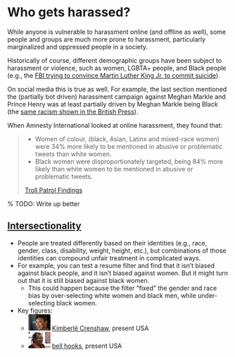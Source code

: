 # Who gets harassed?

While anyone is vulnerable to harassment online (and offline as well), some people and groups are much more prone to harassment, particularly marginalized and oppressed people in a society.

Historically of course, different demographic groups have been subject to harassment or violence, such as women, LGBTA+ people, and Black people (e.g., the [FBI trying to convince Martin Luther King Jr. to commit suicide](https://en.wikipedia.org/wiki/FBI%E2%80%93King_suicide_letter)).

On social media this is true as well. For example, the last section mentioned the (partially bot driven) harassment campaign against Meghan Markle and Prince Henry was at least partially driven by Meghan Markle being Black (the [same racism shown in the British Press](https://www.cnn.com/2021/03/08/media/uk-media-meghan-race-diversity/index.html)).


When Amnesty International looked at online harassment, they found that:
> - Women of colour, (black, Asian, Latinx and mixed-race women) were 34% more likely to be mentioned in abusive or problematic tweets than white women.
> - Black women were disproportionately targeted, being 84% more likely than white women to be mentioned in abusive or problematic tweets.
>
> [Troll Patrol Findings](https://decoders.amnesty.org/projects/troll-patrol/findings)


% TODO: Write up better
## [Intersectionality](https://en.wikipedia.org/wiki/Intersectionality)
- People are treated differently based on their identities (e.g., race, gender, class, disability, weight, height, etc.), but combinations of those identities can compound unfair treatment in complicated ways.
- For example, you can test a resume filter and find that it isn’t biased against black people, and it isn’t biased against women. But it might turn out that it is still biased against black women.
  - This could happen because the filter “fixed” the gender and race bias by over-selecting white women and black men, while under-selecting black women.
- Key figures:
  - [![Photo of Kimberlé Crenshaw](crenshaw.png)](https://en.wikipedia.org/wiki/Kimberl%C3%A9_Crenshaw) [Kimberlé Crenshaw](https://en.wikipedia.org/wiki/Kimberl%C3%A9_Crenshaw), present USA
  - [![Photo of bell hooks](hooks.png)](https://en.wikipedia.org/wiki/Bell_hooks) [bell hooks](https://en.wikipedia.org/wiki/Bell_hooks), present USA